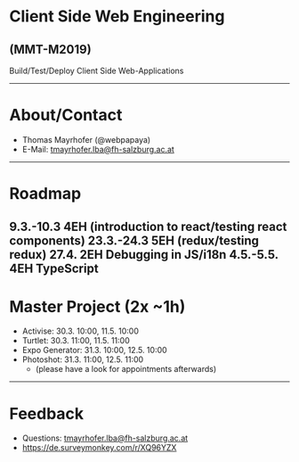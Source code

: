# Client Side Web Engineering

## (MMT-M2019)

Build/Test/Deploy Client Side Web-Applications

---

# About/Contact

- Thomas Mayrhofer (@webpapaya)
- E-Mail: tmayrhofer.lba@fh-salzburg.ac.at

---

# Roadmap

9.3.-10.3 4EH (introduction to react/testing react components)
23.3.-24.3 5EH (redux/testing redux)
27.4. 2EH Debugging in JS/i18n
4.5.-5.5. 4EH TypeScript
---

# Master Project (2x ~1h)

- Activise: 30.3. 10:00, 11.5. 10:00
- Turtlet: 30.3. 11:00, 11.5. 11:00
- Expo Generator: 31.3. 10:00, 12.5. 10:00
- Photoshot: 31.3. 11:00, 12.5. 11:00
  - (please have a look for appointments afterwards)

---

# Feedback

- Questions: tmayrhofer.lba@fh-salzburg.ac.at
- <https://de.surveymonkey.com/r/XQ96YZX>
